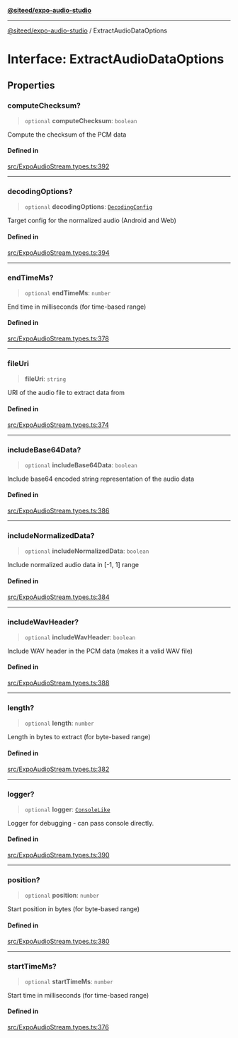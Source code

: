 [**@siteed/expo-audio-studio**](../README.md)

***

[@siteed/expo-audio-studio](../README.md) / ExtractAudioDataOptions

# Interface: ExtractAudioDataOptions

## Properties

### computeChecksum?

> `optional` **computeChecksum**: `boolean`

Compute the checksum of the PCM data

#### Defined in

[src/ExpoAudioStream.types.ts:392](https://github.com/deeeed/expo-audio-stream/blob/1b17ac6e103f2ca50f29668b3ddaaf57a4b4b7d3/packages/expo-audio-studio/src/ExpoAudioStream.types.ts#L392)

***

### decodingOptions?

> `optional` **decodingOptions**: [`DecodingConfig`](DecodingConfig.md)

Target config for the normalized audio (Android and Web)

#### Defined in

[src/ExpoAudioStream.types.ts:394](https://github.com/deeeed/expo-audio-stream/blob/1b17ac6e103f2ca50f29668b3ddaaf57a4b4b7d3/packages/expo-audio-studio/src/ExpoAudioStream.types.ts#L394)

***

### endTimeMs?

> `optional` **endTimeMs**: `number`

End time in milliseconds (for time-based range)

#### Defined in

[src/ExpoAudioStream.types.ts:378](https://github.com/deeeed/expo-audio-stream/blob/1b17ac6e103f2ca50f29668b3ddaaf57a4b4b7d3/packages/expo-audio-studio/src/ExpoAudioStream.types.ts#L378)

***

### fileUri

> **fileUri**: `string`

URI of the audio file to extract data from

#### Defined in

[src/ExpoAudioStream.types.ts:374](https://github.com/deeeed/expo-audio-stream/blob/1b17ac6e103f2ca50f29668b3ddaaf57a4b4b7d3/packages/expo-audio-studio/src/ExpoAudioStream.types.ts#L374)

***

### includeBase64Data?

> `optional` **includeBase64Data**: `boolean`

Include base64 encoded string representation of the audio data

#### Defined in

[src/ExpoAudioStream.types.ts:386](https://github.com/deeeed/expo-audio-stream/blob/1b17ac6e103f2ca50f29668b3ddaaf57a4b4b7d3/packages/expo-audio-studio/src/ExpoAudioStream.types.ts#L386)

***

### includeNormalizedData?

> `optional` **includeNormalizedData**: `boolean`

Include normalized audio data in [-1, 1] range

#### Defined in

[src/ExpoAudioStream.types.ts:384](https://github.com/deeeed/expo-audio-stream/blob/1b17ac6e103f2ca50f29668b3ddaaf57a4b4b7d3/packages/expo-audio-studio/src/ExpoAudioStream.types.ts#L384)

***

### includeWavHeader?

> `optional` **includeWavHeader**: `boolean`

Include WAV header in the PCM data (makes it a valid WAV file)

#### Defined in

[src/ExpoAudioStream.types.ts:388](https://github.com/deeeed/expo-audio-stream/blob/1b17ac6e103f2ca50f29668b3ddaaf57a4b4b7d3/packages/expo-audio-studio/src/ExpoAudioStream.types.ts#L388)

***

### length?

> `optional` **length**: `number`

Length in bytes to extract (for byte-based range)

#### Defined in

[src/ExpoAudioStream.types.ts:382](https://github.com/deeeed/expo-audio-stream/blob/1b17ac6e103f2ca50f29668b3ddaaf57a4b4b7d3/packages/expo-audio-studio/src/ExpoAudioStream.types.ts#L382)

***

### logger?

> `optional` **logger**: [`ConsoleLike`](../type-aliases/ConsoleLike.md)

Logger for debugging - can pass console directly.

#### Defined in

[src/ExpoAudioStream.types.ts:390](https://github.com/deeeed/expo-audio-stream/blob/1b17ac6e103f2ca50f29668b3ddaaf57a4b4b7d3/packages/expo-audio-studio/src/ExpoAudioStream.types.ts#L390)

***

### position?

> `optional` **position**: `number`

Start position in bytes (for byte-based range)

#### Defined in

[src/ExpoAudioStream.types.ts:380](https://github.com/deeeed/expo-audio-stream/blob/1b17ac6e103f2ca50f29668b3ddaaf57a4b4b7d3/packages/expo-audio-studio/src/ExpoAudioStream.types.ts#L380)

***

### startTimeMs?

> `optional` **startTimeMs**: `number`

Start time in milliseconds (for time-based range)

#### Defined in

[src/ExpoAudioStream.types.ts:376](https://github.com/deeeed/expo-audio-stream/blob/1b17ac6e103f2ca50f29668b3ddaaf57a4b4b7d3/packages/expo-audio-studio/src/ExpoAudioStream.types.ts#L376)

